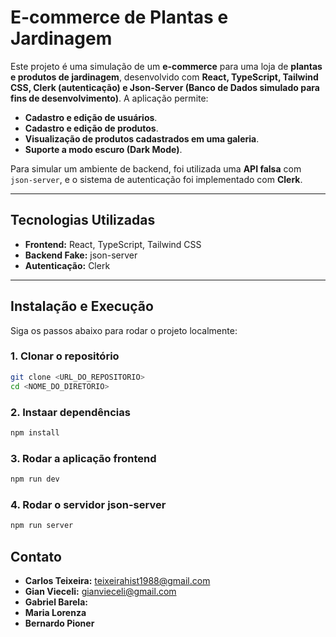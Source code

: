 # **E-commerce de Plantas e Jardinagem**

Este projeto é uma simulação de um **e-commerce** para uma loja de **plantas e produtos de jardinagem**, desenvolvido com **React, TypeScript, Tailwind CSS, Clerk (autenticação) e Json-Server (Banco de Dados simulado para fins de desenvolvimento)**. A aplicação permite:

- **Cadastro e edição de usuários**.
- **Cadastro e edição de produtos**.
- **Visualização de produtos cadastrados em uma galeria**.
- **Suporte a modo escuro (Dark Mode)**.

Para simular um ambiente de backend, foi utilizada uma **API falsa** com `json-server`, e o sistema de autenticação foi implementado com **Clerk**.

---

## **Tecnologias Utilizadas**

- **Frontend:** React, TypeScript, Tailwind CSS
- **Backend Fake:** json-server
- **Autenticação:** Clerk

---

## **Instalação e Execução**

Siga os passos abaixo para rodar o projeto localmente:

### 1. **Clonar o repositório**

```bash
git clone <URL_DO_REPOSITORIO>
cd <NOME_DO_DIRETORIO>
```

### 2. **Instaar dependências**

```bash
npm install
```

### 3. **Rodar a aplicação frontend**

```bash
npm run dev
```

### 4. **Rodar o servidor json-server**

```bash
npm run server
```

## **Contato**

- **Carlos Teixeira:** teixeirahist1988@gmail.com
- **Gian Vieceli:** gianvieceli@gmail.com
- **Gabriel Barela:**
- **Maria Lorenza**
- **Bernardo Pioner**